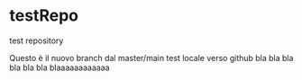 # testRepo
test repository

Questo è il nuovo branch dal master/main 
test locale verso github
bla bla bla
bla bla bla
blaaaaaaaaaaaa